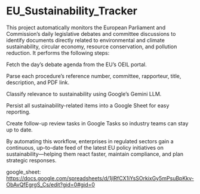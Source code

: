 # EU_Sustainability_Tracker
This project automatically monitors the European Parliament and Commission’s daily legislative debates and committee discussions to identify documents directly related to environmental and climate sustainability, circular economy, resource conservation, and pollution reduction. It performs the following steps:

Fetch the day’s debate agenda from the EU’s OEIL portal.

Parse each procedure’s reference number, committee, rapporteur, title, description, and PDF link.

Classify relevance to sustainability using Google’s Gemini LLM.

Persist all sustainability-related items into a Google Sheet for easy reporting.

Create follow-up review tasks in Google Tasks so industry teams can stay up to date.

By automating this workflow, enterprises in regulated sectors gain a continuous, up-to-date feed of the latest EU policy initiatives on sustainability—helping them react faster, maintain compliance, and plan strategic responses.

google_sheet: https://docs.google.com/spreadsheets/d/1jlRfCX1iYsSOrkixGy5mPsuBpKkv-ObAvQfEgrgS_Cs/edit?gid=0#gid=0
